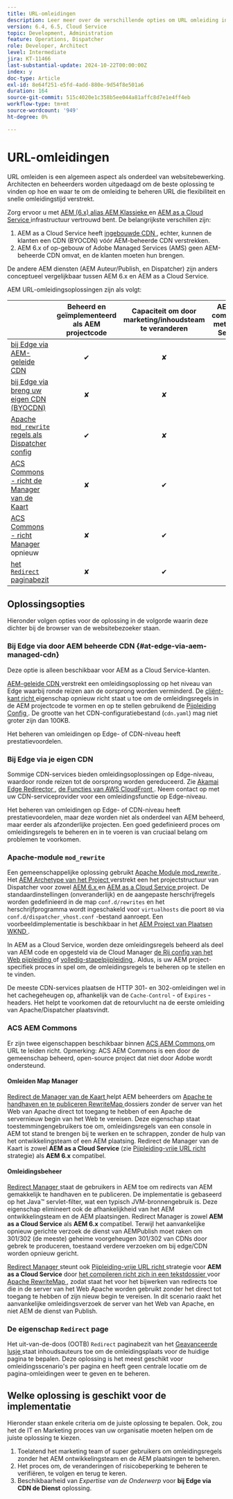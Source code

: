 ```yaml
---
title: URL-omleidingen
description: Leer meer over de verschillende opties om URL omleiding in AEM uit te voeren.
version: 6.4, 6.5, Cloud Service
topic: Development, Administration
feature: Operations, Dispatcher
role: Developer, Architect
level: Intermediate
jira: KT-11466
last-substantial-update: 2024-10-22T00:00:00Z
index: y
doc-type: Article
exl-id: 8e64f251-e5fd-4add-880e-9d54f8e501a6
duration: 164
source-git-commit: 515c4020e1c358b5ee044a81affc8d7e1e4ff4eb
workflow-type: tm+mt
source-wordcount: '949'
ht-degree: 0%

---
```


# URL-omleidingen

URL omleiden is een algemeen aspect als onderdeel van websitebewerking. Architecten en beheerders worden uitgedaagd om de beste oplossing te vinden op hoe en waar te om de omleiding te beheren URL die flexibiliteit en snelle omleidingstijd verstrekt.

Zorg ervoor u met [ AEM (6.x) alias AEM Klassieke ](https://experienceleague.adobe.com/en/docs/experience-manager-learn/dispatcher-tutorial/chapter-2) en [ AEM as a Cloud Service ](https://experienceleague.adobe.com/en/docs/experience-manager-cloud-service/content/overview/architecture) infrastructuur vertrouwd bent. De belangrijkste verschillen zijn:

1. AEM as a Cloud Service heeft [ ingebouwde CDN ](https://experienceleague.adobe.com/en/docs/experience-manager-cloud-service/content/implementing/content-delivery/cdn), echter, kunnen de klanten een CDN (BYOCDN) vóór AEM-beheerde CDN verstrekken.
1. AEM 6.x of op-gebouw of Adobe Managed Services (AMS) geen AEM-beheerde CDN omvat, en de klanten moeten hun brengen.

De andere AEM diensten (AEM Auteur/Publish, en Dispatcher) zijn anders conceptueel vergelijkbaar tussen AEM 6.x en AEM as a Cloud Service.

AEM URL-omleidingsoplossingen zijn als volgt:

|                                                   | Beheerd en geïmplementeerd als AEM projectcode | Capaciteit om door marketing/inhoudsteam te veranderen | AEM als compatibel met Cloud Service | Waar uitvoering in omleiding plaatsvindt |
|---------------------------------------------------|:-----------------------:|:---------------------:|:---------------------:| :---------------------:|
| [ bij Edge via AEM-geleide CDN ](#at-edge-via-aem-managed-cdn) | ✔ | ✘ | ✔ | Edge/CDN (ingebouwde) |
| [ bij Edge via breng uw eigen CDN (BYOCDN) ](#at-edge-via-bring-your-own-cdn) | ✘ | ✘ | ✔ | Edge/CDN (BYOCDN) |
| [ Apache `mod_rewrite` regels als Dispatcher config ](#apache-mod_rewrite-module) | ✔ | ✘ | ✔ | Dispatcher |
| [ ACS Commons - richt de Manager van de Kaart ](#redirect-map-manager) | ✘ | ✔ | ✔ | Dispatcher |
| [ ACS Commons - richt Manager ](#redirect-manager) opnieuw | ✘ | ✔ | ✔ | AEM/Dispatcher |
| [ het `Redirect` paginabezit ](#the-redirect-page-property) | ✘ | ✔ | ✔ | AEM |


## Oplossingsopties

Hieronder volgen opties voor de oplossing in de volgorde waarin deze dichter bij de browser van de websitebezoeker staan.

### Bij Edge via door AEM beheerde CDN {#at-edge-via-aem-managed-cdn}

Deze optie is alleen beschikbaar voor AEM as a Cloud Service-klanten.

[ AEM-geleide CDN ](https://experienceleague.adobe.com/en/docs/experience-manager-cloud-service/content/implementing/content-delivery/cdn) verstrekt een omleidingsoplossing op het niveau van Edge waarbij ronde reizen aan de oorsprong worden verminderd. De [ cliënt-kant richt ](https://experienceleague.adobe.com/en/docs/experience-manager-cloud-service/content/implementing/content-delivery/cdn-configuring-traffic#client-side-redirectors) eigenschap opnieuw richt staat u toe om de omleidingsregels in de AEM projectcode te vormen en op te stellen gebruikend de [ Pijpleiding Config ](https://experienceleague.adobe.com/en/docs/experience-manager-learn/cloud-service/security/traffic-filter-and-waf-rules/how-to-setup#deploy-rules-through-cloud-manager). De grootte van het CDN-configuratiebestand (`cdn.yaml`) mag niet groter zijn dan 100KB.

Het beheren van omleidingen op Edge- of CDN-niveau heeft prestatievoordelen.

### Bij Edge via je eigen CDN

Sommige CDN-services bieden omleidingsoplossingen op Edge-niveau, waardoor ronde reizen tot de oorsprong worden gereduceerd. Zie [ Akamai Edge Redirector ](https://techdocs.akamai.com/cloudlets/docs/what-edge-redirector), [ de Functies van AWS CloudFront ](https://docs.aws.amazon.com/AmazonCloudFront/latest/DeveloperGuide/cloudfront-functions.html). Neem contact op met uw CDN-serviceprovider voor een omleidingsfunctie op Edge-niveau.

Het beheren van omleidingen op Edge- of CDN-niveau heeft prestatievoordelen, maar deze worden niet als onderdeel van AEM beheerd, maar eerder als afzonderlijke projecten. Een goed gedefinieerd proces om omleidingsregels te beheren en in te voeren is van cruciaal belang om problemen te voorkomen.


### Apache-module `mod_rewrite`

Een gemeenschappelijke oplossing gebruikt [ Apache Module mod_rewrite ](https://httpd.apache.org/docs/current/mod/mod_rewrite.html). Het [ AEM Archetype van het Project ](https://github.com/adobe/aem-project-archetype) verstrekt een het projectstructuur van Dispatcher voor zowel [ AEM 6.x ](https://github.com/adobe/aem-project-archetype/tree/develop/src/main/archetype/dispatcher.ams#file-structure) en [ AEM as a Cloud Service ](https://github.com/adobe/aem-project-archetype/tree/develop/src/main/archetype/dispatcher.cloud#file-structure) project. De standaardinstellingen (onveranderlijk) en de aangepaste herschrijfregels worden gedefinieerd in de map `conf.d/rewrites` en het herschrijfprogramma wordt ingeschakeld voor `virtualhosts` die poort `80` via `conf.d/dispatcher_vhost.conf` -bestand aanroept. Een voorbeeldimplementatie is beschikbaar in het [ AEM Project van Plaatsen WKND ](https://github.com/adobe/aem-guides-wknd/tree/main/dispatcher/src/conf.d/rewrites).

In AEM as a Cloud Service, worden deze omleidingsregels beheerd als deel van AEM code en opgesteld via de Cloud Manager [ de Rij config van het Web pijpleiding ](https://experienceleague.adobe.com/en/docs/experience-manager-cloud-service/content/implementing/using-cloud-manager/cicd-pipelines/introduction-ci-cd-pipelines) of [ volledig-stapelpijpleiding ](https://experienceleague.adobe.com/en/docs/experience-manager-cloud-service/content/implementing/using-cloud-manager/cicd-pipelines/introduction-ci-cd-pipelines). Aldus, is uw AEM project-specifiek proces in spel om, de omleidingsregels te beheren op te stellen en te vinden.

De meeste CDN-services plaatsen de HTTP 301- en 302-omleidingen wel in het cachegeheugen op, afhankelijk van de `Cache-Control` - of `Expires` -headers. Het helpt te voorkomen dat de retourvlucht na de eerste omleiding van Apache/Dispatcher plaatsvindt.


### ACS AEM Commons

Er zijn twee eigenschappen beschikbaar binnen [ ACS AEM Commons ](https://adobe-consulting-services.github.io/acs-aem-commons/) om URL te leiden richt. Opmerking: ACS AEM Commons is een door de gemeenschap beheerd, open-source project dat niet door Adobe wordt ondersteund.

#### Omleiden Map Manager

[ Redirect de Manager van de Kaart ](https://adobe-consulting-services.github.io/acs-aem-commons/features/redirect-map-manager/index.html) helpt AEM beheerders om [ Apache te handhaven en te publiceren RewriteMap ](https://httpd.apache.org/docs/2.4/rewrite/rewritemap.html) dossiers zonder de server van het Web van Apache direct tot toegang te hebben of een Apache de servernieuw begin van het Web te vereisen. Deze eigenschap staat toestemmingengebruikers toe om, omleidingsregels van een console in AEM tot stand te brengen bij te werken en te schrappen, zonder de hulp van het ontwikkelingsteam of een AEM plaatsing. Redirect de Manager van de Kaart is zowel **AEM as a Cloud Service** (zie [ Pijpleiding-vrije URL richt ](https://experienceleague.adobe.com/en/docs/experience-manager-cloud-service/content/implementing/content-delivery/pipeline-free-url-redirects) strategie) als **AEM 6.x** compatibel.

#### Omleidingsbeheer

[ Redirect Manager ](https://adobe-consulting-services.github.io/acs-aem-commons/features/redirect-manager/index.html) staat de gebruikers in AEM toe om redirects van AEM gemakkelijk te handhaven en te publiceren. De implementatie is gebaseerd op het Java™ servlet-filter, wat een typisch JVM-bronnengebruik is. Deze eigenschap elimineert ook de afhankelijkheid van het AEM ontwikkelingsteam en de AEM plaatsingen. Redirect Manager is zowel **AEM as a Cloud Service** als **AEM 6.x** compatibel. Terwijl het aanvankelijke opnieuw gerichte verzoek de dienst van AEMPublish moet raken om 301/302 (de meeste) geheime voorgeheugen 301/302 van CDNs door gebrek te produceren, toestaand verdere verzoeken om bij edge/CDN worden opnieuw gericht.

[ Redirect Manager ](https://adobe-consulting-services.github.io/acs-aem-commons/features/redirect-manager/index.html) steunt ook [ Pijpleiding-vrije URL richt ](https://experienceleague.adobe.com/en/docs/experience-manager-cloud-service/content/implementing/content-delivery/pipeline-free-url-redirects) strategie voor **AEM as a Cloud Service** door [ het compileren richt zich in een tekstdossier ](https://adobe-consulting-services.github.io/acs-aem-commons/features/redirect-manager/subpages/rewritemap.html) voor [ Apache RewriteMap ](https://httpd.apache.org/docs/2.4/rewrite/rewritemap.html), zodat staat het voor het bijwerken van redirects toe die in de server van het Web Apache worden gebruikt zonder het direct tot toegang te hebben of zijn nieuw begin te vereisen. In dit scenario raakt het aanvankelijke omleidingsverzoek de server van het Web van Apache, en niet AEM de dienst van Publish.

### De eigenschap `Redirect` page

Het uit-van-de-doos (OOTB) `Redirect` paginabezit van het [ Geavanceerde lusje ](https://experienceleague.adobe.com/docs/experience-manager-cloud-service/content/sites/authoring/sites-console/page-properties.html) staat inhoudsauteurs toe om de omleidingsplaats voor de huidige pagina te bepalen. Deze oplossing is het meest geschikt voor omleidingsscenario&#39;s per pagina en heeft geen centrale locatie om de pagina-omleidingen weer te geven en te beheren.

## Welke oplossing is geschikt voor de implementatie

Hieronder staan enkele criteria om de juiste oplossing te bepalen. Ook, zou het de IT en Marketing proces van uw organisatie moeten helpen om de juiste oplossing te kiezen.

1. Toelatend het marketing team of super gebruikers om omleidingsregels zonder het AEM ontwikkelingsteam en de AEM plaatsingen te beheren.
1. Het proces om, de veranderingen of risicobeperking te beheren te verifiëren, te volgen en terug te keren.
1. Beschikbaarheid van _Expertise van de Onderwerp_ voor **bij Edge via CDN de Dienst** oplossing.
